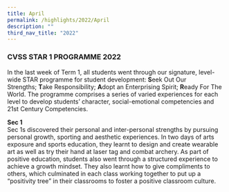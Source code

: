 ```yaml
---
title: April
permalink: /highlights/2022/April
description: ""
third_nav_title: "2022"
---
```

### CVSS STAR 1 PROGRAMME 2022

In the last week of Term 1, all students went through our signature, level-wide STAR programme for student development: **S**eek Out Our Strengths; **T**ake Responsibility; **A**dopt an Enterprising Spirit; **R**eady For The World. The programme comprises a series of varied experiences for each level to develop students’ character, social-emotional competencies and 21st Century Competencies.

**Sec 1**  
Sec 1s discovered their personal and inter-personal strengths by pursuing personal growth, sporting and aesthetic experiences. In two days of arts exposure and sports education, they learnt to design and create wearable art as well as try their hand at laser tag and combat archery. As part of positive education, students also went through a structured experience to achieve a growth mindset. They also learnt how to give compliments to others, which culminated in each class working together to put up a “positivity tree” in their classrooms to foster a positive classroom culture.